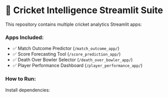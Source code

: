 # 🏏 Cricket Intelligence Streamlit Suite

This repository contains multiple cricket analytics Streamlit apps:

### Apps Included:
- ✅ Match Outcome Predictor (`/match_outcome_app/`)
- ✅ Score Forecasting Tool (`/score_prediction_app/`)
- ✅ Death Over Bowler Selector (`/death_over_bowler_app/`)
- ✅ Player Performance Dashboard (`/player_performance_app/`)

### How to Run:
Install dependencies:
